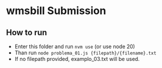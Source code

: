 # wmsbill Submission

## How to run

- Enter this folder and run `nvm use` (or use node 20)
- Than run `node problema_01.js {filepath}/{filename}.txt`
- If no filepath provided, examplo_03.txt will be used.
